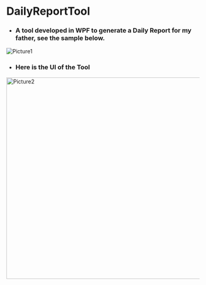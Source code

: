 # DailyReportTool

- ### A tool developed in WPF to generate a Daily Report for my father, see the sample below.

![Picture1](https://user-images.githubusercontent.com/86848360/233104803-23dbda2a-3f83-4ccb-9e26-f1e6cadfe422.png)

- ### Here is the UI of the Tool

<img width="526" alt="Picture2" src="https://user-images.githubusercontent.com/86848360/233105895-1a3504ef-ef81-4e51-8b09-bd6c4ac9a507.png">


